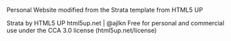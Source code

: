 Personal Website modified from the Strata template from HTML5 UP

Strata by HTML5 UP
html5up.net | @ajlkn
Free for personal and commercial use under the CCA 3.0 license (html5up.net/license)
